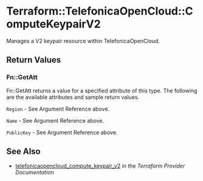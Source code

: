 # Terraform::TelefonicaOpenCloud::ComputeKeypairV2

Manages a V2 keypair resource within TelefonicaOpenCloud.

## Return Values

### Fn::GetAtt

Fn::GetAtt returns a value for a specified attribute of this type. The following are the available attributes and sample return values.

`Region` - See Argument Reference above.

`Name` - See Argument Reference above.

`PublicKey` - See Argument Reference above.

## See Also

* [telefonicaopencloud_compute_keypair_v2](https://www.terraform.io/docs/providers/telefonicaopencloud/r/compute_keypair_v2.html) in the _Terraform Provider Documentation_